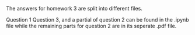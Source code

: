 The answers for homework 3 are split into different files. 

Question 1 Question 3, and a partial of question 2 can be found in the .ipynb file while the remaining parts for question 2 are in its seperate .pdf file.
